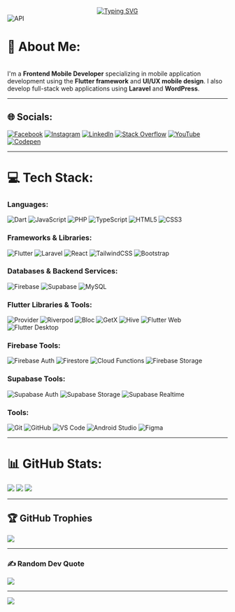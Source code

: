 <div align="center" dir="auto"> 
  <a href="https://git.io/typing-svg" rel="nofollow">
    <img src="https://camo.githubusercontent.com/da732e08fe15d4f9c86d0c32e1055f06358d8c8d28f70b6a9335b344639ea09b/68747470733a2f2f726561646d652d747970696e672d7376672e64656d6f6c61622e636f6d3f666f6e743d466972612b436f64652673697a653d33352670617573653d313030302677696474683d343335266c696e65733d57656c636f6d652b746f2b6d792b47697448756221" alt="Typing SVG" data-canonical-src="https://readme-typing-svg.demolab.com?font=Fira+Code&amp;size=35&amp;pause=1000&amp;width=435&amp;lines=Welcome+to+my+GitHub!" style="max-width: 100%;">
  </a>
</div>

<img src="api.gif" alt="API" align="center">

# 💫 About Me:
<br>I'm a **Frontend Mobile Developer** specializing in mobile application development using the **Flutter framework** and **UI/UX mobile design**. I also develop full-stack web applications using **Laravel** and **WordPress**.

---

## 🌐 Socials:
[![Facebook](https://img.shields.io/badge/Facebook-%231877F2.svg?logo=Facebook&logoColor=white)](https://facebook.com/AymanAhmedAl-tairi)
[![Instagram](https://img.shields.io/badge/Instagram-%23E4405F.svg?logo=Instagram&logoColor=white)](https://instagram.com/aymana7medaltairi)
[![LinkedIn](https://img.shields.io/badge/LinkedIn-%230077B5.svg?logo=linkedin&logoColor=white)](https://linkedin.com/in/ayman-altairi-23549131b)
[![Stack Overflow](https://img.shields.io/badge/-Stackoverflow-FE7A16?logo=stack-overflow&logoColor=white)](https://stackoverflow.com/users/AymanAl-tairi)
[![YouTube](https://img.shields.io/badge/YouTube-%23FF0000.svg?logo=YouTube&logoColor=white)](https://youtube.com/@@AsrDevTechno)
[![Codepen](https://img.shields.io/badge/Codepen-000000?style=for-the-badge&logo=codepen&logoColor=white)](https://codepen.io/AymanAltairi)

---

# 💻 Tech Stack:
### Languages:
![Dart](https://img.shields.io/badge/dart-%230175C2.svg?style=for-the-badge&logo=dart&logoColor=white)
![JavaScript](https://img.shields.io/badge/javascript-%23323330.svg?style=for-the-badge&logo=javascript&logoColor=%23F7DF1E)
![PHP](https://img.shields.io/badge/php-%23777BB4.svg?style=for-the-badge&logo=php&logoColor=white)
![TypeScript](https://img.shields.io/badge/typescript-%23007ACC.svg?style=for-the-badge&logo=typescript&logoColor=white)
![HTML5](https://img.shields.io/badge/html5-%23E34F26.svg?style=for-the-badge&logo=html5&logoColor=white)
![CSS3](https://img.shields.io/badge/css3-%231572B6.svg?style=for-the-badge&logo=css3&logoColor=white)

### Frameworks & Libraries:
![Flutter](https://img.shields.io/badge/Flutter-%2302569B.svg?style=for-the-badge&logo=Flutter&logoColor=white)
![Laravel](https://img.shields.io/badge/laravel-%23FF2D20.svg?style=for-the-badge&logo=laravel&logoColor=white)
![React](https://img.shields.io/badge/react-%2320232a.svg?style=for-the-badge&logo=react&logoColor=%2361DAFB)
![TailwindCSS](https://img.shields.io/badge/tailwindcss-%2338B2AC.svg?style=for-the-badge&logo=tailwind-css&logoColor=white)
![Bootstrap](https://img.shields.io/badge/bootstrap-%238511FA.svg?style=for-the-badge&logo=bootstrap&logoColor=white)

### Databases & Backend Services:
![Firebase](https://img.shields.io/badge/firebase-%23039BE5.svg?style=for-the-badge&logo=firebase)
![Supabase](https://img.shields.io/badge/supabase-%233ECF8E.svg?style=for-the-badge&logo=supabase&logoColor=white)
![MySQL](https://img.shields.io/badge/mysql-4479A1.svg?style=for-the-badge&logo=mysql&logoColor=white)

### Flutter Libraries & Tools:
![Provider](https://img.shields.io/badge/provider-%2302569B.svg?style=for-the-badge&logo=flutter&logoColor=white)
![Riverpod](https://img.shields.io/badge/riverpod-%2302569B.svg?style=for-the-badge&logo=flutter&logoColor=white)
![Bloc](https://img.shields.io/badge/bloc-%2302569B.svg?style=for-the-badge&logo=flutter&logoColor=white)
![GetX](https://img.shields.io/badge/getx-%2302569B.svg?style=for-the-badge&logo=flutter&logoColor=white)
![Hive](https://img.shields.io/badge/hive-%2302569B.svg?style=for-the-badge&logo=flutter&logoColor=white)
![Flutter Web](https://img.shields.io/badge/flutter_web-%2302569B.svg?style=for-the-badge&logo=flutter&logoColor=white)
![Flutter Desktop](https://img.shields.io/badge/flutter_desktop-%2302569B.svg?style=for-the-badge&logo=flutter&logoColor=white)

### Firebase Tools:
![Firebase Auth](https://img.shields.io/badge/firebase_auth-%23039BE5.svg?style=for-the-badge&logo=firebase)
![Firestore](https://img.shields.io/badge/firestore-%23039BE5.svg?style=for-the-badge&logo=firebase)
![Cloud Functions](https://img.shields.io/badge/cloud_functions-%23039BE5.svg?style=for-the-badge&logo=firebase)
![Firebase Storage](https://img.shields.io/badge/firebase_storage-%23039BE5.svg?style=for-the-badge&logo=firebase)

### Supabase Tools:
![Supabase Auth](https://img.shields.io/badge/supabase_auth-%233ECF8E.svg?style=for-the-badge&logo=supabase)
![Supabase Storage](https://img.shields.io/badge/supabase_storage-%233ECF8E.svg?style=for-the-badge&logo=supabase)
![Supabase Realtime](https://img.shields.io/badge/supabase_realtime-%233ECF8E.svg?style=for-the-badge&logo=supabase)

### Tools:
![Git](https://img.shields.io/badge/git-%23F05033.svg?style=for-the-badge&logo=git&logoColor=white)
![GitHub](https://img.shields.io/badge/github-%23121011.svg?style=for-the-badge&logo=github&logoColor=white)
![VS Code](https://img.shields.io/badge/VS%20Code-007ACC.svg?style=for-the-badge&logo=visual-studio-code&logoColor=white)
![Android Studio](https://img.shields.io/badge/android_studio-%233DDC84.svg?style=for-the-badge&logo=android-studio&logoColor=white)
![Figma](https://img.shields.io/badge/figma-%23F24E1E.svg?style=for-the-badge&logo=figma&logoColor=white)

---

# 📊 GitHub Stats:
![](https://github-readme-stats.vercel.app/api?username=Aymanaltairi73&theme=github_dark&hide_border=false&include_all_commits=true&count_private=false)
![](https://github-readme-streak-stats.herokuapp.com/?user=Aymanaltairi73&theme=github_dark&hide_border=false)
![](https://github-readme-stats.vercel.app/api/top-langs/?username=Aymanaltairi73&theme=github_dark&hide_border=false&include_all_commits=true&count_private=false&layout=compact)

---

## 🏆 GitHub Trophies
![](https://github-profile-trophy.vercel.app/?username=Aymanaltairi73&theme=github_dark&no-frame=false&no-bg=false&margin-w=4)

---

### ✍️ Random Dev Quote
![](https://quotes-github-readme.vercel.app/api?type=vetical&theme=radical)

---

[![](https://visitcount.itsvg.in/api?id=Aymanaltairi73&icon=2&color=6)](https://visitcount.itsvg.in)

<!-- Proudly created with GPRM ( https://gprm.itsvg.in ) -->

